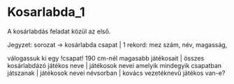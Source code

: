 Kosarlabda_1
============

A kosárlabdás feladat közül az első.


Jegyzet:
sorozat -> kosárlabda csapat |
1 rekord:
mez szám,
név,
magasság,

válogassuk ki egy !csapat! 190 cm-nél magasabb játékosait |
összes kosárlabdázó játékos neve |
játékosok nevei amelyik mindegyik csapatban játszanak |
játékosok nevei névsorban |
kovács vezetéknevű játékos van-e?

